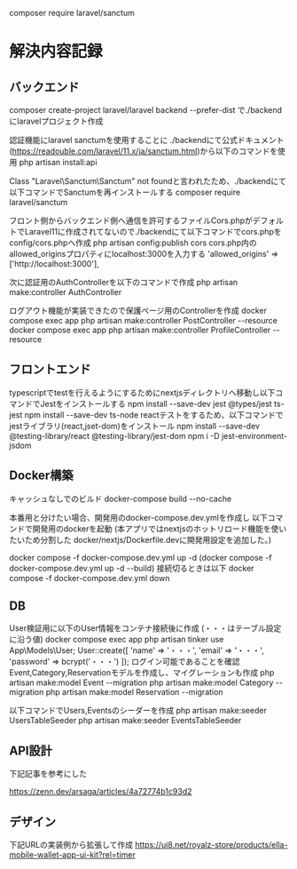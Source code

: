composer require laravel/sanctum

# 解決内容記録

## バックエンド

composer create-project laravel/laravel backend --prefer-dist
で./backendにlaravelプロジェクト作成

認証機能にlaravel sanctumを使用することに
./backendにて公式ドキュメント(https://readouble.com/laravel/11.x/ja/sanctum.html)から以下のコマンドを使用
php artisan install:api

Class "Laravel\Sanctum\Sanctum" not foundと言われたため、./backendにて以下コマンドでSanctumを再インストールする
composer require laravel/sanctum

フロント側からバックエンド側へ通信を許可するファイルCors.phpがデフォルトでLaravel11に作成されてないので./backendにて以下コマンドでcors.phpをconfig/cors.phpへ作成
php artisan config:publish cors
cors.php内のallowed_originsプロパティにlocalhost:3000を入力する
'allowed_origins' => ['http://localhost:3000'],

次に認証用のAuthControllerを以下のコマンドで作成
php artisan make:controller AuthController

ログアウト機能が実装できたので保護ページ用のControllerを作成
docker compose exec app php artisan make:controller PostController --resource
docker compose exec app php artisan make:controller ProfileController --resource

## フロントエンド

typescriptでtestを行えるようにするためにnextjsディレクトリへ移動し以下コマンドでJestをインストールする
npm install --save-dev jest @types/jest ts-jest
npm install --save-dev ts-node
reactテストをするため、以下コマンドでjestライブラリ(react,jset-dom)をインストール
npm install --save-dev @testing-library/react @testing-library/jest-dom
npm i -D jest-environment-jsdom

## Docker構築

キャッシュなしでのビルド
docker-compose build --no-cache

本番用と分けたい場合、開発用のdocker-compose.dev.ymlを作成し
以下コマンドで開発用のdockerを起動
(本アプリではnextjsのホットリロード機能を使いたいため分割した
docker/nextjs/Dockerfile.devに開発用設定を追加した。)

docker compose -f docker-compose.dev.yml up -d
(docker compose -f docker-compose.dev.yml up -d --build)
接続切るときは以下
docker compose -f docker-compose.dev.yml down

## DB

User検証用に以下のUser情報をコンテナ接続後に作成
(・・・はテーブル設定に沿う値)
docker compose exec app php artisan tinker
use App\Models\User;
User::create([
'name' => '・・・',
'email' => '・・・',
'password' => bcrypt('・・・')
]);
ログイン可能であることを確認
Event,Category,Reservationモデルを作成し、マイグレーションも作成
php artisan make:model Event --migration
php artisan make:model Category --migration
php artisan make:model Reservation --migration

以下コマンドでUsers,Eventsのシーダーを作成
php artisan make:seeder UsersTableSeeder
php artisan make:seeder EventsTableSeeder

## API設計

下記記事を参考にした

https://zenn.dev/arsaga/articles/4a72774b1c93d2

## デザイン
下記URLの実装例から拡張して作成
https://ui8.net/royalz-store/products/ella-mobile-wallet-app-ui-kit?rel=timer
